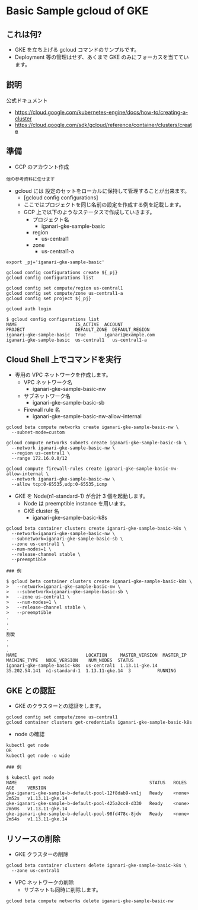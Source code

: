 # Basic Sample gcloud of GKE

## これは何?

+ GKE を立ち上げる gcloud コマンドのサンプルです。
+ Deployment 等の管理はせず、あくまで GKE のみにフォーカスを当てています。

## 説明

公式ドキュメント

+ https://cloud.google.com/kubernetes-engine/docs/how-to/creating-a-cluster
+ https://cloud.google.com/sdk/gcloud/reference/container/clusters/create


## 準備

+ GCP のアカウント作成

```
他の参考資料に任せます
```

+ gcloud には 設定のセットをローカルに保持して管理することが出来ます。
  + [gcloud config configurations]
  + ここではプロジェクトを同じ名前の設定を作成する例を記載します。
  + GCP 上で以下のようなステータスで作成していきます。
    + プロジェクト名
      + iganari-gke-sample-basic
    + region
      + us-central1
    + zone
      + us-central1-a


```
export _pj='iganari-gke-sample-basic'

gcloud config configurations create ${_pj}
gcloud config configurations list

gcloud config set compute/region us-central1
gcloud config set compute/zone us-central1-a
gcloud config set project ${_pj}

gcloud auth login
```

```
$ gcloud config configurations list
NAME                      IS_ACTIVE  ACCOUNT                     PROJECT                   DEFAULT_ZONE  DEFAULT_REGION
iganari-gke-sample-basic  True       iganari@example.com         iganari-gke-sample-basic  us-central1   us-central1-a
```

## Cloud Shell 上でコマンドを実行

+ 専用の VPC ネットワークを作成します。
  + VPC ネットワーク名
    + iganari-gke-sample-basic-nw
  + サブネットワーク名
    + iganari-gke-sample-basic-sb
  + Firewall rule 名
    + iganari-gke-sample-basic-nw-allow-internal

```
gcloud beta compute networks create iganari-gke-sample-basic-nw \
  --subnet-mode=custom
```
```
gcloud compute networks subnets create iganari-gke-sample-basic-sb \
  --network iganari-gke-sample-basic-nw \
  --region us-central1 \
  --range 172.16.0.0/12
```
```
gcloud compute firewall-rules create iganari-gke-sample-basic-nw-allow-internal \
  --network iganari-gke-sample-basic-nw \
  --allow tcp:0-65535,udp:0-65535,icmp
```

+ GKE を Node(n1-standard-1) が合計 3 個を起動します。
  + Node は preemptible instance を用います。
  + GKE cluster 名
    + iganari-gke-sample-basic-k8s

```
gcloud beta container clusters create iganari-gke-sample-basic-k8s \
  --network=iganari-gke-sample-basic-nw \
  --subnetwork=iganari-gke-sample-basic-sb \
  --zone us-central1 \
  --num-nodes=1 \
  --release-channel stable \
  --preemptible 
```
```
### 例

$ gcloud beta container clusters create iganari-gke-sample-basic-k8s \
>   --network=iganari-gke-sample-basic-nw \
>   --subnetwork=iganari-gke-sample-basic-sb \
>   --zone us-central1 \
>   --num-nodes=1 \
>   --release-channel stable \
>   --preemptible
.
.
.
割愛
.
.
.
NAME                          LOCATION     MASTER_VERSION  MASTER_IP      MACHINE_TYPE   NODE_VERSION    NUM_NODES  STATUS
iganari-gke-sample-basic-k8s  us-central1  1.13.11-gke.14  35.202.54.141  n1-standard-1  1.13.11-gke.14  3          RUNNING
```

## GKE との認証

+ GKE のクラスターとの認証をします。

```
gcloud config set compute/zone us-central1
gcloud container clusters get-credentials iganari-gke-sample-basic-k8s
```

+ node の確認

```
kubectl get node
OR
kubectl get node -o wide
```
```
### 例

$ kubectl get node
NAME                                                  STATUS   ROLES    AGE     VERSION
gke-iganari-gke-sample-b-default-pool-12f8dab9-vn1j   Ready    <none>   2m52s   v1.13.11-gke.14
gke-iganari-gke-sample-b-default-pool-425a2cc8-d330   Ready    <none>   2m50s   v1.13.11-gke.14
gke-iganari-gke-sample-b-default-pool-98fd478c-8jdv   Ready    <none>   2m54s   v1.13.11-gke.14
```

## リソースの削除

+ GKE クラスターの削除

```
gcloud beta container clusters delete iganari-gke-sample-basic-k8s \
  --zone us-central1
```

+ VPC ネットワークの削除
  + サブネットも同時に削除します。

```
gcloud beta compute networks delete iganari-gke-sample-basic-nw
```


```



